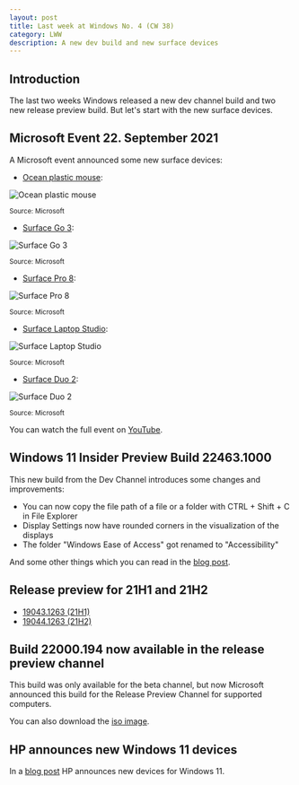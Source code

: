 ```yaml
---
layout: post
title: Last week at Windows No. 4 (CW 38)
category: LWW
description: A new dev build and new surface devices
---
```


## Introduction
The last two weeks Windows released a new dev channel build and two new release preview build. But let's start with the new surface devices.

## Microsoft Event 22. September 2021
A Microsoft event announced some new surface devices:

* [Ocean plastic mouse](https://www.microsoft.com/en-ww/accessories/sustainability/ocean-plastic-mouse):

![Ocean plastic mouse](https://user-images.githubusercontent.com/58633848/134811354-e350fe29-e271-47ad-9984-a462da24cc25.png)

<small>Source: Microsoft</small>

* [Surface Go 3](https://www.microsoft.com/en-us/d/surface-go-3/904H27D0CBWN):

![Surface Go 3](https://user-images.githubusercontent.com/58633848/134811468-dc4e2edf-fef0-48e0-8410-0132b4106d8a.png)

<small>Source: Microsoft</small>

* [Surface Pro 8](https://www.microsoft.com/en-us/d/surface-pro-8/8QWCRTQ8V8XG):

![Surface Pro 8](https://user-images.githubusercontent.com/58633848/134811524-485692df-6b63-4b96-b13a-ed798b1a40a9.png)

<small>Source: Microsoft</small>

* [Surface Laptop Studio](https://www.microsoft.com/en-us/d/surface-laptop-studio/8SRDF62SWKPF):

![Surface Laptop Studio](https://user-images.githubusercontent.com/58633848/134811640-e220905c-52a5-4027-be35-497515e2a58b.png)

<small>Source: Microsoft</small>

* [Surface Duo 2](https://www.microsoft.com/en-us/d/surface-duo-2/9408KGXP4XJL):

![Surface Duo 2](https://user-images.githubusercontent.com/58633848/134811668-def85ba7-1531-481b-8533-b9fa310df7dc.png)

<small>Source: Microsoft</small>

You can watch the full event on [YouTube](https://www.youtube.com/watch?v=phzyut897PI).

## Windows 11 Insider Preview Build 22463.1000

This new build from the Dev Channel introduces some changes and improvements:

* You can now copy the file path of a file or a folder with CTRL + Shift + C in File Explorer
* Display Settings now have rounded corners in the visualization of the displays
* The folder "Windows Ease of Access" got renamed to "Accessibility"

And some other things which you can read in the [blog post](https://blogs.windows.com/windows-insider/2021/09/22/announcing-windows-11-insider-preview-build-22463/).

## Release preview for 21H1 and 21H2

* [19043.1263 (21H1)](https://blogs.windows.com/windows-insider/2021/09/23/releasing-windows-10-build-19043-1263-21h1-to-release-preview-channel/)
* [19044.1263 (21H2)](https://blogs.windows.com/windows-insider/2021/09/23/releasing-windows-10-build-19044-1263-21h2-to-release-preview-channel/)

## Build 22000.194 now available in the release preview channel

This build was only available for the beta channel, but now Microsoft announced this build for the Release Preview Channel for supported computers.

You can also download the [iso image](https://aka.ms/wipISO).

## HP announces new Windows 11 devices

In a [blog post](https://blogs.windows.com/windowsexperience/2021/09/21/hps-new-windows-11-devices-provide-wide-range-of-choices-for-a-hybrid-world/) HP announces new devices for Windows 11. 

